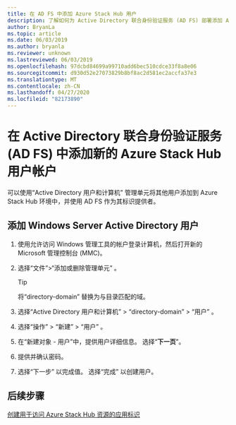 ```yaml
---
title: 在 AD FS 中添加 Azure Stack Hub 用户
description: 了解如何为 Active Directory 联合身份验证服务 (AD FS) 部署添加 Azure Stack Hub 用户。
author: BryanLa
ms.topic: article
ms.date: 06/03/2019
ms.author: bryanla
ms.reviewer: unknown
ms.lastreviewed: 06/03/2019
ms.openlocfilehash: 97dcbd84699a99710add6bec510cdce33f8a8e06
ms.sourcegitcommit: d930d52e27073829b8bf8ac2d581ec2accfa37e3
ms.translationtype: MT
ms.contentlocale: zh-CN
ms.lasthandoff: 04/27/2020
ms.locfileid: "82173890"
---
```

# <a name="add-a-new-azure-stack-hub-user-account-in-active-directory-federation-services-ad-fs"></a>在 Active Directory 联合身份验证服务 (AD FS) 中添加新的 Azure Stack Hub 用户帐户

可以使用“Active Directory 用户和计算机”  管理单元将其他用户添加到 Azure Stack Hub 环境中，并使用 AD FS 作为其标识提供者。

## <a name="add-windows-server-active-directory-users"></a>添加 Windows Server Active Directory 用户

1. 使用允许访问 Windows 管理工具的帐户登录计算机，然后打开新的 Microsoft 管理控制台 (MMC)。
2. 选择“文件”>“添加或删除管理单元”  。

   > [!TIP]
   > 将“directory-domain”  替换为与目录匹配的域。 

3. 选择“Active Directory 用户和计算机”   > “directory-domain”   > “用户”  。
4. 选择“操作”   > “新建”   > “用户”  。
5. 在“新建对象 - 用户”中，提供用户详细信息。 选择“**下一页**”。
6. 提供并确认密码。
7. 选择“下一步”  以完成值。 选择“完成”  以创建用户。


## <a name="next-steps"></a>后续步骤

[创建用于访问 Azure Stack Hub 资源的应用标识](azure-stack-create-service-principals.md)